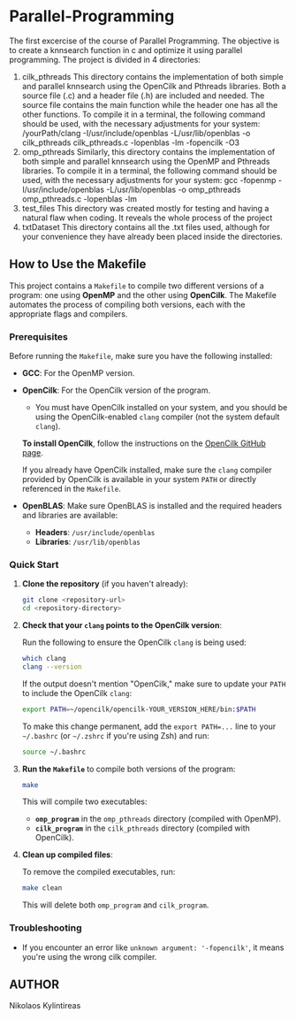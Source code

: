 # Parallel-Programming
The first excercise of the course of Parallel Programming. The objective is to create a knnsearch function in c and optimize it using parallel programming.
The project is divided in 4 directories:
1. cilk_pthreads
    This directory contains the implementation of both simple and parallel knnsearch using the OpenCilk and Pthreads libraries. Both a source file (.c) and
    a header file (.h) are included and needed. The source file contains the main function while the header one has all the other functions.
    To compile it in a terminal, the following command should be used, with the necessary adjustments for your system:
    /yourPath/clang -I/usr/include/openblas -L/usr/lib/openblas -o cilk_pthreads cilk_pthreads.c -lopenblas -lm -fopencilk -O3
2. omp_pthreads
    Similarly, this directory contains the implementation of both simple and parallel knnsearch using the OpenMP and Pthreads libraries. To compile it in a terminal,
    the following command should be used, with the necessary adjustments for your system:
    gcc -fopenmp -I/usr/include/openblas -L/usr/lib/openblas -o omp_pthreads omp_pthreads.c -lopenblas -lm
3. test_files
    This directory was created mostly for testing and having a natural flaw when coding. It reveals the whole process of the project
4. txtDataset
    This directory contains all the .txt files used, although for your convenience they have already been placed inside the directories.

## How to Use the Makefile

This project contains a `Makefile` to compile two different versions of a program: one using **OpenMP** and the other using **OpenCilk**. The Makefile automates the process of compiling both versions, each with the appropriate flags and compilers.

### Prerequisites

Before running the `Makefile`, make sure you have the following installed:

- **GCC**: For the OpenMP version.
- **OpenCilk**: For the OpenCilk version of the program.
  - You must have OpenCilk installed on your system, and you should be using the OpenCilk-enabled `clang` compiler (not the system default `clang`).
  
  **To install OpenCilk**, follow the instructions on the [OpenCilk GitHub page](https://github.com/OpenCilk).
  
  If you already have OpenCilk installed, make sure the `clang` compiler provided by OpenCilk is available in your system `PATH` or directly referenced in the `Makefile`.

- **OpenBLAS**: Make sure OpenBLAS is installed and the required headers and libraries are available:
  - **Headers**: `/usr/include/openblas`
  - **Libraries**: `/usr/lib/openblas`

### Quick Start

1. **Clone the repository** (if you haven't already):

   ```bash
   git clone <repository-url>
   cd <repository-directory>
   ```

2. **Check that your `clang` points to the OpenCilk version**:
   
   Run the following to ensure the OpenCilk `clang` is being used:

   ```bash
   which clang
   clang --version
   ```

   If the output doesn't mention "OpenCilk," make sure to update your `PATH` to include the OpenCilk `clang`:

   ```bash
   export PATH=~/opencilk/opencilk-YOUR_VERSION_HERE/bin:$PATH
   ```

   To make this change permanent, add the `export PATH=...` line to your `~/.bashrc` (or `~/.zshrc` if you're using Zsh) and run:

   ```bash
   source ~/.bashrc
   ```

3. **Run the `Makefile`** to compile both versions of the program:

   ```bash
   make
   ```

   This will compile two executables:
   - **`omp_program`** in the `omp_pthreads` directory (compiled with OpenMP).
   - **`cilk_program`** in the `cilk_pthreads` directory (compiled with OpenCilk).

4. **Clean up compiled files**:
   
   To remove the compiled executables, run:

   ```bash
   make clean
   ```

   This will delete both `omp_program` and `cilk_program`.

### Troubleshooting

- If you encounter an error like `unknown argument: '-fopencilk'`, it means you're using the wrong cilk compiler.

## AUTHOR
Nikolaos Kylintireas